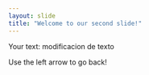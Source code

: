 ```yaml
---
layout: slide
title: "Welcome to our second slide!"
---
```

Your text: modificacion de texto

Use the left arrow to go back!
